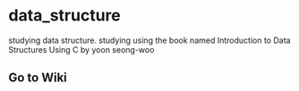 # data_structure
studying data structure. studying using the book named Introduction to Data Structures Using C by yoon seong-woo

## Go to Wiki
